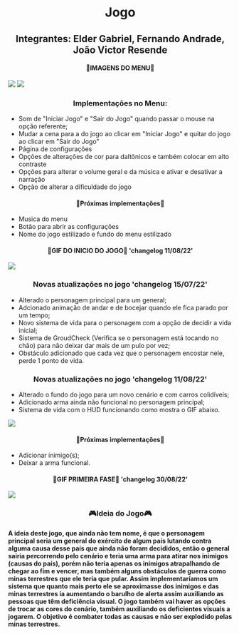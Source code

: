 <h1 style="text-align:center;">Jogo</h1>
<h2 style="text-align:center;">Integrantes: Elder Gabriel, Fernando Andrade, João 
Victor Resende</h2>

<h4 style="text-align:center;"> 👾IMAGENS DO MENU👾 </h4>

<img src="https://cdn.discordapp.com/attachments/931422248487759892/997485558706221156/menu_principal.png">
<img src="https://cdn.discordapp.com/attachments/931422248487759892/997485558974648421/menu_configs.png">

<h3 style="text-align:center;">Implementações no Menu:</h3>
<ul>
<li>Som de "Iniciar Jogo" e "Sair do Jogo" quando passar o mouse na opção referente;</li>
<li>Mudar a cena para a do jogo ao clicar em "Iniciar Jogo" e quitar do jogo ao clicar em "Sair do Jogo"</li>
<li>Página de configurações</li>
<li>Opções de alterações de cor para daltônicos e também colocar em alto contraste</li>
<li>Opções para alterar o volume geral e da música e ativar e desativar a narração</li>
<li>Opção de alterar a dificuldade do jogo</li>
</ul>

<h4 style="text-align:center;"> 🚧Próximas implementações🚧 </h4>

<ul>
  <li>Musica do menu</li>
  <li>Botão para abrir as configurações</li>
  <li>Nome do jogo estilizado e fundo do menu estilizado</li>
</ul>

<h4 style="text-align:center;"> 👾GIF DO INICIO DO JOGO👾  'changelog 11/08/22' </h4>

<img src="https://cdn.discordapp.com/attachments/762851212193693696/1007464665795801229/inicio-jogo.gif">

<h3 style="text-align:center;">Novas atualizações no jogo 'changelog 15/07/22'</h3>
<ul>
<li>Alterado o personagem principal para um general;</li>
<li>Adcionado animação de andar e de bocejar quando ele fica parado por um tempo;</li>
<li>Novo sistema de vida para o personagem com a opção de decidir a vida inicial;</li>
<li>Sistema de GroudCheck (Verifica se o personagem está tocando no chão) para não deixar dar mais de um pulo por vez;</li>
<li>Obstáculo adicionado que cada vez que o personagem encostar nele, perde 1 ponto de vida.</li>
</ul>

<h3 style="text-align:center;">Novas atualizações no jogo 'changelog 11/08/22'</h3>
<ul>
  <li>Alterado o fundo do jogo para um novo cenário e com carros colidíveis;</li>
  <li>Adicionado arma ainda não funcional no personagem principal;</li>
  <li>Sistema de vida com o HUD funcionando como mostra o GIF abaixo.</li>
</ul>


<img src="https://cdn.discordapp.com/attachments/762851212193693696/1007467301060223026/hud-vida.gif">

<h4 style="text-align:center;"> 🚧Próximas implementações🚧 </h4>

<ul>
  <li>Adicionar inimigo(s);</li>
  <li>Deixar a arma funcional.</li>
</ul>

<h4 style="text-align:center;"> 👾GIF PRIMEIRA FASE👾  'changelog 30/08/22' </h4>

<img src="/midia/jogo-1.gif">


<h3 style="text-align:center;"> 🎮Ideia do Jogo🎮 </h3>
<h4>A ideia deste jogo, que ainda não tem nome, é que o personagem principal seria um general do exército de algum país lutando contra alguma causa desse país que ainda não foram decididos, então o general sairia percorrendo pelo cenário e teria uma arma para atirar nos inimigos (causas do país), porém não teria apenas os inimigos atrapalhando de chegar ao fim e vencer, mas também alguns obstáculos de guerra como minas terrestres que ele teria que pular. Assim implementaríamos um sistema que quanto mais perto ele se aproximasse dos inimigos e das minas terrestres ia aumentando o barulho de alerta assim auxiliando as pessoas que têm deficiência visual. O jogo também vai haver as opções de trocar as cores do cenário, também auxiliando os deficientes visuais a jogarem. O objetivo é combater todas as causas e não ser explodido pelas minas terrestres.</h3>
